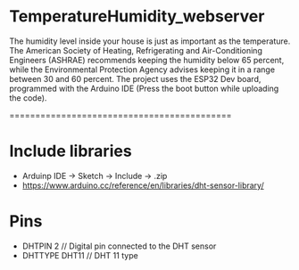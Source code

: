# TemperatureHumidity_webserver

The humidity level inside your house is just as important as the temperature. The American Society of Heating, Refrigerating and Air-Conditioning Engineers (ASHRAE) recommends keeping the humidity below 65 percent, while the Environmental Protection Agency advises keeping it in a range between 30 and 60 percent.
The project uses the ESP32 Dev board, programmed with the Arduino IDE (Press the boot button while uploading the code).

===========================================

# Include libraries
- Arduinp IDE -> Sketch -> Include -> .zip
- https://www.arduino.cc/reference/en/libraries/dht-sensor-library/


# Pins
- DHTPIN 2     // Digital pin connected to the DHT sensor 
- DHTTYPE    DHT11     // DHT 11 type

